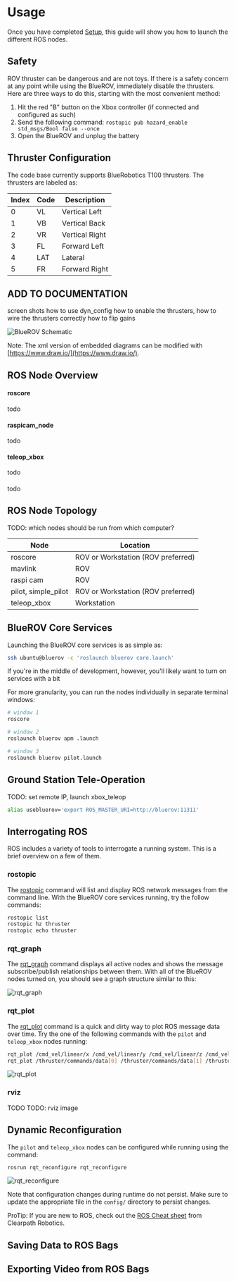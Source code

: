 # Usage

Once you have completed [Setup](Setup.md), this guide will show you how to launch the different ROS nodes.

## Safety

ROV thruster can be dangerous and are not toys. If there is a safety concern at any point while using the BlueROV, immediately disable the thrusters. Here are three ways to do this, starting with the most convenient method:

1. Hit the red "B" button on the Xbox controller (if connected and configured as such)
1. Send the following command: `rostopic pub hazard_enable std_msgs/Bool false --once`
1. Open the BlueROV and unplug the battery

## Thruster Configuration

The code base currently supports BlueRobotics T100 thrusters. The thrusters are labeled as:

Index | Code | Description
--- | --- | ---
0 | VL | Vertical Left
1 | VB | Vertical Back
2 | VR | Vertical Right
3 | FL | Forward Left
4 | LAT | Lateral
5 | FR | Forward Right


ADD TO DOCUMENTATION
---
screen shots
how to use dyn_config
how to enable the thrusters, how to wire the thrusters correctly
how to flip gains



![BlueROV Schematic](BlueROV%20Schematic.jpg)

Note: The xml version of embedded diagrams can be modified with [https://www.draw.io/](https://www.draw.io/).

## ROS Node Overview

#### roscore

todo

#### raspicam_node

todo

#### teleop_xbox

todo

#### 

todo

####

## ROS Node Topology

TODO: which nodes should be run from which computer?

Node | Location
--- | ---
roscore | ROV or Workstation (ROV preferred)
mavlink | ROV
raspi cam | ROV
pilot, simple_pilot | ROV or Workstation (ROV preferred)
teleop_xbox | Workstation

## BlueROV Core Services

Launching the BlueROV core services is as simple as:

```bash
ssh ubuntu@bluerov -c 'roslaunch bluerov core.launch'
```

If you're in the middle of development, however, you'll likely want to turn on services with a bit

For more granularity, you can run the nodes individually in separate terminal windows:

```bash
# window 1
roscore

# window 2
roslaunch bluerov apm .launch

# window 3
roslaunch bluerov pilot.launch
```

## Ground Station Tele-Operation

TODO: set remote IP, launch xbox_teleop

```bash
alias usebluerov='export ROS_MASTER_URI=http://bluerov:11311'
```

## Interrogating ROS

ROS includes a variety of tools to interrogate a running system. This is a brief overview on a few of them.

### rostopic

The [rostopic](http://wiki.ros.org/rostopic?distro=indigo) command will list and display ROS network messages from the command line. With the BlueROV core services running, try the follow commands:

```bash
rostopic list
rostopic hz thruster
rostopic echo thruster
```

### rqt_graph

The [rqt_graph](http://wiki.ros.org/rqt_graph?distro=indigo) command displays all active nodes and shows the message subscribe/publish relationships between them. With all of the BlueROV nodes turned on, you should see a graph structure similar to this:

![rqt_graph](bluerov-rqt-graph.jpg)

### rqt_plot

The [rqt_plot](http://wiki.ros.org/rqt_plot) command is a quick and dirty way to plot ROS message data over time. Try the one of the following commands with the `pilot` and `teleop_xbox` nodes running:

```bash
rqt_plot /cmd_vel/linear/x /cmd_vel/linear/y /cmd_vel/linear/z /cmd_vel/angular/x /cmd_vel/angular/y /cmd_vel/angular/z
rqt_plot /thruster/commands/data[0] /thruster/commands/data[1] /thruster/commands/data[2] /thruster/commands/data[3] /thruster/commands/data[4] /thruster/commands/data[5]
```

![rqt_plot](bluerov-rqt-plot.jpg)

### rviz

TODO
TODO: rviz image

## Dynamic Reconfiguration

The `pilot` and `teleop_xbox` nodes can be configured while running using the command:

```bash
rosrun rqt_reconfigure rqt_reconfigure
```

![rqt_reconfigure](bluerov-rqt-reconfigure.jpg)

Note that configuration changes during runtime do not persist. Make sure to update the appropriate file in the `config/` directory to persist changes.






ProTip: If you are new to ROS, check out the [ROS Cheat sheet](http://www.clearpathrobotics.com/wp-content/uploads/2014/01/ROS-Cheat-Sheet-v1.01.pdf) from Clearpath Robotics.

## Saving Data to ROS Bags

## Exporting Video from ROS Bags